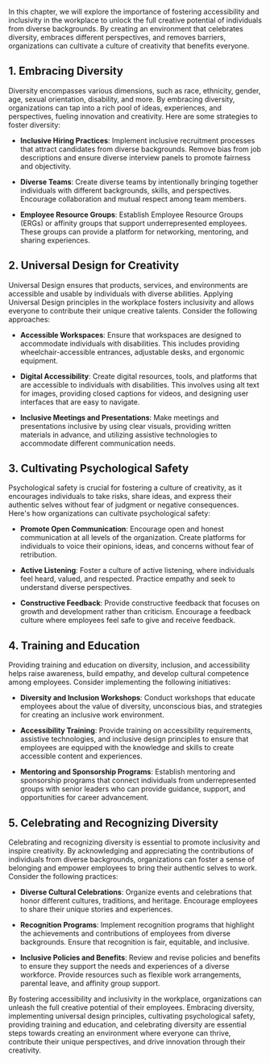 
In this chapter, we will explore the importance of fostering accessibility and inclusivity in the workplace to unlock the full creative potential of individuals from diverse backgrounds. By creating an environment that celebrates diversity, embraces different perspectives, and removes barriers, organizations can cultivate a culture of creativity that benefits everyone.

**1. Embracing Diversity**
--------------------------

Diversity encompasses various dimensions, such as race, ethnicity, gender, age, sexual orientation, disability, and more. By embracing diversity, organizations can tap into a rich pool of ideas, experiences, and perspectives, fueling innovation and creativity. Here are some strategies to foster diversity:

* **Inclusive Hiring Practices**: Implement inclusive recruitment processes that attract candidates from diverse backgrounds. Remove bias from job descriptions and ensure diverse interview panels to promote fairness and objectivity.

* **Diverse Teams**: Create diverse teams by intentionally bringing together individuals with different backgrounds, skills, and perspectives. Encourage collaboration and mutual respect among team members.

* **Employee Resource Groups**: Establish Employee Resource Groups (ERGs) or affinity groups that support underrepresented employees. These groups can provide a platform for networking, mentoring, and sharing experiences.

**2. Universal Design for Creativity**
--------------------------------------

Universal Design ensures that products, services, and environments are accessible and usable by individuals with diverse abilities. Applying Universal Design principles in the workplace fosters inclusivity and allows everyone to contribute their unique creative talents. Consider the following approaches:

* **Accessible Workspaces**: Ensure that workspaces are designed to accommodate individuals with disabilities. This includes providing wheelchair-accessible entrances, adjustable desks, and ergonomic equipment.

* **Digital Accessibility**: Create digital resources, tools, and platforms that are accessible to individuals with disabilities. This involves using alt text for images, providing closed captions for videos, and designing user interfaces that are easy to navigate.

* **Inclusive Meetings and Presentations**: Make meetings and presentations inclusive by using clear visuals, providing written materials in advance, and utilizing assistive technologies to accommodate different communication needs.

**3. Cultivating Psychological Safety**
---------------------------------------

Psychological safety is crucial for fostering a culture of creativity, as it encourages individuals to take risks, share ideas, and express their authentic selves without fear of judgment or negative consequences. Here's how organizations can cultivate psychological safety:

* **Promote Open Communication**: Encourage open and honest communication at all levels of the organization. Create platforms for individuals to voice their opinions, ideas, and concerns without fear of retribution.

* **Active Listening**: Foster a culture of active listening, where individuals feel heard, valued, and respected. Practice empathy and seek to understand diverse perspectives.

* **Constructive Feedback**: Provide constructive feedback that focuses on growth and development rather than criticism. Encourage a feedback culture where employees feel safe to give and receive feedback.

**4. Training and Education**
-----------------------------

Providing training and education on diversity, inclusion, and accessibility helps raise awareness, build empathy, and develop cultural competence among employees. Consider implementing the following initiatives:

* **Diversity and Inclusion Workshops**: Conduct workshops that educate employees about the value of diversity, unconscious bias, and strategies for creating an inclusive work environment.

* **Accessibility Training**: Provide training on accessibility requirements, assistive technologies, and inclusive design principles to ensure that employees are equipped with the knowledge and skills to create accessible content and experiences.

* **Mentoring and Sponsorship Programs**: Establish mentoring and sponsorship programs that connect individuals from underrepresented groups with senior leaders who can provide guidance, support, and opportunities for career advancement.

**5. Celebrating and Recognizing Diversity**
--------------------------------------------

Celebrating and recognizing diversity is essential to promote inclusivity and inspire creativity. By acknowledging and appreciating the contributions of individuals from diverse backgrounds, organizations can foster a sense of belonging and empower employees to bring their authentic selves to work. Consider the following practices:

* **Diverse Cultural Celebrations**: Organize events and celebrations that honor different cultures, traditions, and heritage. Encourage employees to share their unique stories and experiences.

* **Recognition Programs**: Implement recognition programs that highlight the achievements and contributions of employees from diverse backgrounds. Ensure that recognition is fair, equitable, and inclusive.

* **Inclusive Policies and Benefits**: Review and revise policies and benefits to ensure they support the needs and experiences of a diverse workforce. Provide resources such as flexible work arrangements, parental leave, and affinity group support.

By fostering accessibility and inclusivity in the workplace, organizations can unleash the full creative potential of their employees. Embracing diversity, implementing universal design principles, cultivating psychological safety, providing training and education, and celebrating diversity are essential steps towards creating an environment where everyone can thrive, contribute their unique perspectives, and drive innovation through their creativity.
